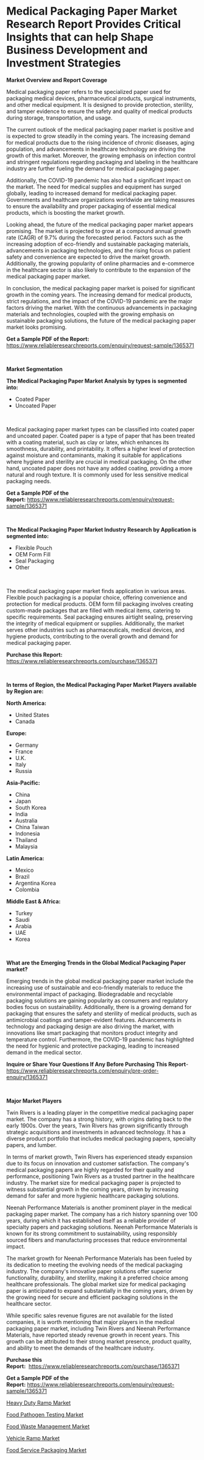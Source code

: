 <p><h1>Medical Packaging Paper Market Research Report Provides Critical Insights that can help Shape Business Development and Investment Strategies</h1></p><p><strong>Market Overview and Report Coverage</strong></p>
<p><p>Medical packaging paper refers to the specialized paper used for packaging medical devices, pharmaceutical products, surgical instruments, and other medical equipment. It is designed to provide protection, sterility, and tamper evidence to ensure the safety and quality of medical products during storage, transportation, and usage.</p><p>The current outlook of the medical packaging paper market is positive and is expected to grow steadily in the coming years. The increasing demand for medical products due to the rising incidence of chronic diseases, aging population, and advancements in healthcare technology are driving the growth of this market. Moreover, the growing emphasis on infection control and stringent regulations regarding packaging and labeling in the healthcare industry are further fueling the demand for medical packaging paper.</p><p>Additionally, the COVID-19 pandemic has also had a significant impact on the market. The need for medical supplies and equipment has surged globally, leading to increased demand for medical packaging paper. Governments and healthcare organizations worldwide are taking measures to ensure the availability and proper packaging of essential medical products, which is boosting the market growth.</p><p>Looking ahead, the future of the medical packaging paper market appears promising. The market is projected to grow at a compound annual growth rate (CAGR) of 9.7% during the forecasted period. Factors such as the increasing adoption of eco-friendly and sustainable packaging materials, advancements in packaging technologies, and the rising focus on patient safety and convenience are expected to drive the market growth. Additionally, the growing popularity of online pharmacies and e-commerce in the healthcare sector is also likely to contribute to the expansion of the medical packaging paper market.</p><p>In conclusion, the medical packaging paper market is poised for significant growth in the coming years. The increasing demand for medical products, strict regulations, and the impact of the COVID-19 pandemic are the major factors driving the market. With the continuous advancements in packaging materials and technologies, coupled with the growing emphasis on sustainable packaging solutions, the future of the medical packaging paper market looks promising.</p></p>
<p><strong>Get a Sample PDF of the Report:</strong> <a href="https://www.reliableresearchreports.com/enquiry/request-sample/1365371">https://www.reliableresearchreports.com/enquiry/request-sample/1365371</a></p>
<p>&nbsp;</p>
<p><strong>Market Segmentation</strong></p>
<p><strong>The Medical Packaging Paper Market Analysis by types is segmented into:</strong></p>
<p><ul><li>Coated Paper</li><li>Uncoated Paper</li></ul></p>
<p>&nbsp;</p>
<p><p>Medical packaging paper market types can be classified into coated paper and uncoated paper. Coated paper is a type of paper that has been treated with a coating material, such as clay or latex, which enhances its smoothness, durability, and printability. It offers a higher level of protection against moisture and contaminants, making it suitable for applications where hygiene and sterility are crucial in medical packaging. On the other hand, uncoated paper does not have any added coating, providing a more natural and rough texture. It is commonly used for less sensitive medical packaging needs.</p></p>
<p><strong>Get a Sample PDF of the Report:</strong>&nbsp;<a href="https://www.reliableresearchreports.com/enquiry/request-sample/1365371">https://www.reliableresearchreports.com/enquiry/request-sample/1365371</a></p>
<p>&nbsp;</p>
<p><strong>The Medical Packaging Paper Market Industry Research by Application is segmented into:</strong></p>
<p><ul><li>Flexible Pouch</li><li>OEM Form Fill</li><li>Seal Packaging</li><li>Other</li></ul></p>
<p>&nbsp;</p>
<p><p>The medical packaging paper market finds application in various areas. Flexible pouch packaging is a popular choice, offering convenience and protection for medical products. OEM form fill packaging involves creating custom-made packages that are filled with medical items, catering to specific requirements. Seal packaging ensures airtight sealing, preserving the integrity of medical equipment or supplies. Additionally, the market serves other industries such as pharmaceuticals, medical devices, and hygiene products, contributing to the overall growth and demand for medical packaging paper.</p></p>
<p><strong>Purchase this Report:</strong>&nbsp; <a href="https://www.reliableresearchreports.com/purchase/1365371">https://www.reliableresearchreports.com/purchase/1365371</a></p>
<p>&nbsp;</p>
<p><strong>In terms of Region, the Medical Packaging Paper Market Players available by Region are:</strong></p>
<p>
    <p> <strong> North America: </strong>
        <ul>
            <li>United States</li>
            <li>Canada</li>
        </ul>
        </p> 
    <p> <strong> Europe: </strong>
        <ul>
            <li>Germany</li>
            <li>France</li>
            <li>U.K.</li>
            <li>Italy</li>
            <li>Russia</li>
        </ul>
        </p> 
    <p> <strong> Asia-Pacific: </strong>
        <ul>
            <li>China</li>
            <li>Japan</li>
            <li>South Korea</li>
            <li>India</li>
            <li>Australia</li>
            <li>China Taiwan</li>
            <li>Indonesia</li>
            <li>Thailand</li>
            <li>Malaysia</li>
        </ul>
        </p> 
    <p> <strong> Latin America: </strong>
        <ul>
            <li>Mexico</li>
            <li>Brazil</li>
            <li>Argentina Korea</li>
            <li>Colombia</li>
        </ul>
        </p> 
    <p> <strong> Middle East & Africa: </strong>
        <ul>
            <li>Turkey</li>
            <li>Saudi</li>
            <li>Arabia</li>
            <li>UAE</li>
            <li>Korea</li>
        </ul>
    </p>
    </p>
<p>&nbsp;</p>
<p><strong>What are the Emerging Trends in the Global Medical Packaging Paper market?</strong></p>
<p><p>Emerging trends in the global medical packaging paper market include the increasing use of sustainable and eco-friendly materials to reduce the environmental impact of packaging. Biodegradable and recyclable packaging solutions are gaining popularity as consumers and regulatory bodies focus on sustainability. Additionally, there is a growing demand for packaging that ensures the safety and sterility of medical products, such as antimicrobial coatings and tamper-evident features. Advancements in technology and packaging design are also driving the market, with innovations like smart packaging that monitors product integrity and temperature control. Furthermore, the COVID-19 pandemic has highlighted the need for hygienic and protective packaging, leading to increased demand in the medical sector.</p></p>
<p><strong>Inquire or Share Your Questions If Any Before Purchasing This Report</strong>- <a href="https://www.reliableresearchreports.com/enquiry/pre-order-enquiry/1365371">https://www.reliableresearchreports.com/enquiry/pre-order-enquiry/1365371</a></p>
<p>&nbsp;</p>
<p><strong>Major Market Players</strong></p>
<p><p>Twin Rivers is a leading player in the competitive medical packaging paper market. The company has a strong history, with origins dating back to the early 1900s. Over the years, Twin Rivers has grown significantly through strategic acquisitions and investments in advanced technology. It has a diverse product portfolio that includes medical packaging papers, specialty papers, and lumber. </p><p>In terms of market growth, Twin Rivers has experienced steady expansion due to its focus on innovation and customer satisfaction. The company's medical packaging papers are highly regarded for their quality and performance, positioning Twin Rivers as a trusted partner in the healthcare industry. The market size for medical packaging paper is projected to witness substantial growth in the coming years, driven by increasing demand for safer and more hygienic healthcare packaging solutions.</p><p>Neenah Performance Materials is another prominent player in the medical packaging paper market. The company has a rich history spanning over 100 years, during which it has established itself as a reliable provider of specialty papers and packaging solutions. Neenah Performance Materials is known for its strong commitment to sustainability, using responsibly sourced fibers and manufacturing processes that reduce environmental impact.</p><p>The market growth for Neenah Performance Materials has been fueled by its dedication to meeting the evolving needs of the medical packaging industry. The company's innovative paper solutions offer superior functionality, durability, and sterility, making it a preferred choice among healthcare professionals. The global market size for medical packaging paper is anticipated to expand substantially in the coming years, driven by the growing need for secure and efficient packaging solutions in the healthcare sector.</p><p>While specific sales revenue figures are not available for the listed companies, it is worth mentioning that major players in the medical packaging paper market, including Twin Rivers and Neenah Performance Materials, have reported steady revenue growth in recent years. This growth can be attributed to their strong market presence, product quality, and ability to meet the demands of the healthcare industry.</p></p>
<p><strong>Purchase this Report:</strong>&nbsp;&nbsp;<a href="https://www.reliableresearchreports.com/purchase/1365371">https://www.reliableresearchreports.com/purchase/1365371</a></p>
<p></p>
<p><strong>Get a Sample PDF of the Report:</strong>&nbsp;<a href="https://www.reliableresearchreports.com/enquiry/request-sample/1365371">https://www.reliableresearchreports.com/enquiry/request-sample/1365371</a></p>
<p><p><a href="https://medium.com/@sanjubabarp23/heavy-duty-ramp-market-size-growth-forecast-2023-2030-d1f011f7f04a">Heavy Duty Ramp Market</a></p><p><a href="https://www.linkedin.com/pulse/food-pathogen-testing-market-size-share-amp-trends-analysis-o6aqe/">Food Pathogen Testing Market</a></p><p><a href="https://www.linkedin.com/pulse/food-waste-management-market-challenges-opportunities-growth-vpade/">Food Waste Management Market</a></p><p><a href="https://medium.com/@kabirkhanrp23/vehicle-ramp-market-size-growth-forecast-2023-2030-bf4bd5d9cf85">Vehicle Ramp Market</a></p><p><a href="https://www.linkedin.com/pulse/food-service-packaging-market-challenges-opportunities-growth-nfmye/">Food Service Packaging Market</a></p></p>